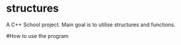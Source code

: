 # structures
A C++ School project. Main goal is to utilise structures and functions.

#How to use the program
